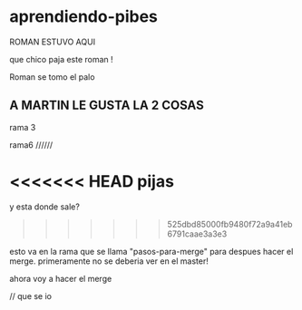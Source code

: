 # aprendiendo-pibes

ROMAN ESTUVO AQUI

que chico paja este roman !

Roman se tomo el palo

A MARTIN LE GUSTA LA 2 COSAS
---------

rama 3

rama6 //////

<<<<<<< HEAD
pijas
=======
y esta donde sale?
>>>>>>> 525dbd85000fb9480f72a9a41eb6791caae3a3e3


esto va en la rama que se llama "pasos-para-merge" para despues hacer el merge. primeramente no se deberia ver en el master!

ahora voy a hacer el merge 

// que se io